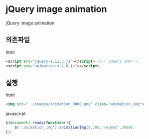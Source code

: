 # jQuery image animation

jQuery image animation

## 의존파일

html

```html
<script src="jquery-1.11.3.js"></script> <!-- jQuery 필수-->
<script src="animationjs-1.0.js"></script>
```

## 실행

html

```html
<img src="../images/animation_0000.png" class="animation_img">
```

javascript

```javascript
$(document).ready(function(){
    $('.animation_img').animationImg(9,100,'repeat',3000);
});
```
